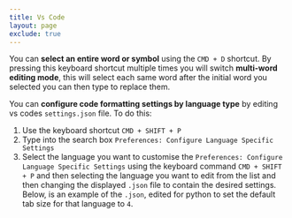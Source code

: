 ```yaml
---
title: Vs Code
layout: page
exclude: true
---
```

You can **select an entire word or symbol** using the `CMD + D` shortcut. By pressing this keyboard shortcut multiple times you will switch **multi-word editing mode**, this will select each same word after the initial word you selected you can then type to replace them.

You can **configure code formatting settings by language type** by editing vs codes `settings.json` file. To do this:

1. Use the keyboard shortcut `CMD + SHIFT + P`
2. Type into the search box `Preferences: Configure Language Specific Settings`
3. Select the language you want to customise
the `Preferences: Configure Language Specific Settings` using the keyboard command `CMD + SHIFT + P`  and then selecting the language you want to edit from the list and then changing the displayed `.json` file to contain the desired settings. Below, is an example of the `.json`, edited for python to set the default tab size for that language to `4`.
```json

```
<!--stackedit_data:
eyJoaXN0b3J5IjpbMjE0NTI3ODY0NSwtMTczNzkwMjU3MSwtMT
AzODkxMDIwM119
-->